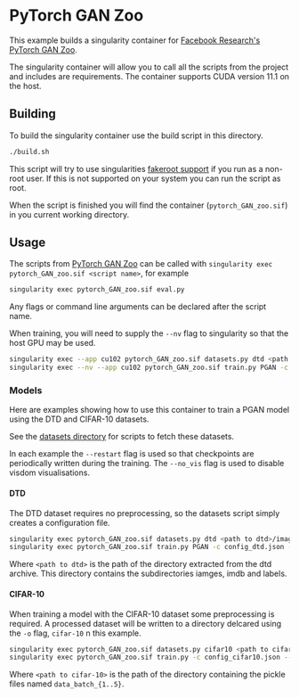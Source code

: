 # PyTorch GAN Zoo

This example builds a singularity container for [Facebook Research's PyTorch GAN
Zoo](https://github.com/facebookresearch/pytorch_GAN_zoo).

The singularity container will allow you to call all the scripts from the
project and includes are requirements. The container supports CUDA version 11.1
on the host.

## Building

To build the singularity container use the build script in this directory.

```bash
./build.sh
```

This script will try to use singularities [fakeroot
support](https://sylabs.io/guides/3.5/user-guide/fakeroot.html) if you run as a
non-root user. If this is not supported on your system you can run the script as
root.

When the script is finished you will find the container (`pytorch_GAN_zoo.sif`)
in you current working directory.

## Usage

The scripts from [PyTorch GAN
Zoo](https://github.com/facebookresearch/pytorch_GAN_zoo) can be called with
`singularity exec pytorch_GAN_zoo.sif <script name>`, for example

```bash
singularity exec pytorch_GAN_zoo.sif eval.py
```

Any flags or command line arguments can be declared after the script name.

When training, you will need to supply the `--nv` flag to singularity so that
the host GPU may be used.


```bash
singularity exec --app cu102 pytorch_GAN_zoo.sif datasets.py dtd <path to dtd dataset>/images/
singularity exec --nv --app cu102 pytorch_GAN_zoo.sif train.py PGAN -c config_dtd.json --restart --no_vis -n dtd
```

### Models

Here are examples showing how to use this container to train a PGAN model using
the DTD and CIFAR-10 datasets.

See the [datasets directory](../../datasets/) for scripts to fetch these
datasets.

In each example the `--restart` flag is used so that checkpoints are
periodically written during the training. The `--no_vis` flag is used to disable
visdom visualisations.

#### DTD

The DTD dataset requires no preprocessing, so the datasets script simply creates
a configuration file.

```bash
singularity exec pytorch_GAN_zoo.sif datasets.py dtd <path to dtd>/images
singularity exec pytorch_GAN_zoo.sif train.py PGAN -c config_dtd.json --restart --no_vis -n dtd
```

Where `<path to dtd>` is the path of the directory extracted from the dtd
archive. This directory contains the subdirectories iamges, imdb and labels.

#### CIFAR-10

When training a model with the CIFAR-10 dataset some preprocessing is required.
A processed dataset will be written to a directory delcared using the `-o` flag,
`cifar-10` n this example.

```bash
singularity exec pytorch_GAN_zoo.sif datasets.py cifar10 <path to cifar-10> -o cifar10
singularity exec pytorch_GAN_zoo.sif train.py -c config_cifar10.json --restart --no_vis -n cifar10
```

Where `<path to cifar-10>` is the path of the directory containing the pickle
files named `data_batch_{1..5}`.
